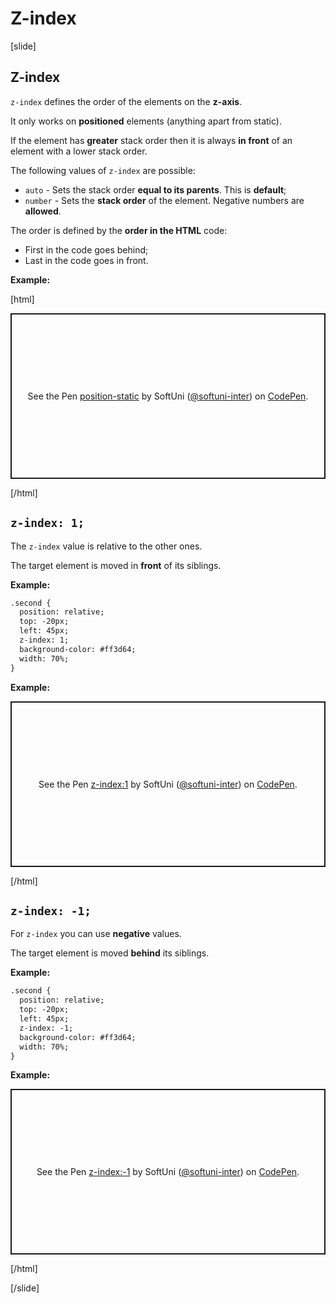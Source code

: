 # Z-index

[slide]

## Z-index

`z-index` defines the order of the elements on the **z-axis**.

It only works on **positioned** elements (anything apart from static).

If the element has **greater** stack order then it is always **in front** of an element with a lower stack order.

The following values of `z-index` are possible:
* `auto` - Sets the stack order **equal to its parents**. This is **default**;
* `number` - Sets the **stack order** of the element. Negative numbers are **allowed**.

The order is defined by the **order in the HTML** code:
* First in the code goes behind;
* Last in the code goes in front.

**Example:**

[html]
<p class="codepen" data-height="265" data-theme-id="light" data-default-tab="result" data-user="softuni-inter" data-slug-hash="eYpQvdL" style="height: 265px; box-sizing: border-box; display: flex; align-items: center; justify-content: center; border: 2px solid; margin: 1em 0; padding: 1em;" data-pen-title="position-static">
  <span>See the Pen <a href="https://codepen.io/softuni-inter/pen/eYpQvdL">
  position-static</a> by SoftUni (<a href="https://codepen.io/softuni-inter">@softuni-inter</a>)
  on <a href="https://codepen.io">CodePen</a>.</span>
</p>
<script async src="https://static.codepen.io/assets/embed/ei.js"></script>

[/html]

## `z-index: 1;`

The `z-index` value is relative to the other ones.

The target element is moved in **front** of its siblings.

**Example:**
```html
.second {
  position: relative;
  top: -20px;
  left: 45px;
  z-index: 1;
  background-color: #ff3d64;
  width: 70%;
}
```

**Example:**
<p class="codepen" data-height="265" data-theme-id="light" data-default-tab="result" data-user="softuni-inter" data-slug-hash="bGVQLpx" style="height: 265px; box-sizing: border-box; display: flex; align-items: center; justify-content: center; border: 2px solid; margin: 1em 0; padding: 1em;" data-pen-title="z-index:1">
  <span>See the Pen <a href="https://codepen.io/softuni-inter/pen/bGVQLpx">
  z-index:1</a> by SoftUni (<a href="https://codepen.io/softuni-inter">@softuni-inter</a>)
  on <a href="https://codepen.io">CodePen</a>.</span>
</p>
<script async src="https://static.codepen.io/assets/embed/ei.js"></script>

[/html]

## `z-index: -1;`

For `z-index` you can use **negative** values.

The target element is moved **behind** its siblings.


**Example:**
```html
.second {
  position: relative;
  top: -20px;
  left: 45px;
  z-index: -1;
  background-color: #ff3d64;
  width: 70%;
}
```

**Example:**
<p class="codepen" data-height="265" data-theme-id="light" data-default-tab="result" data-user="softuni-inter" data-slug-hash="jObQZMd" style="height: 265px; box-sizing: border-box; display: flex; align-items: center; justify-content: center; border: 2px solid; margin: 1em 0; padding: 1em;" data-pen-title="z-index:-1">
  <span>See the Pen <a href="https://codepen.io/softuni-inter/pen/jObQZMd">
  z-index:-1</a> by SoftUni (<a href="https://codepen.io/softuni-inter">@softuni-inter</a>)
  on <a href="https://codepen.io">CodePen</a>.</span>
</p>
<script async src="https://static.codepen.io/assets/embed/ei.js"></script>

[/html]

[/slide]